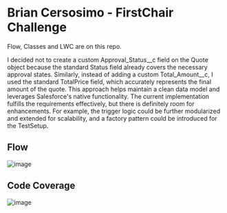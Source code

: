 # Brian Cersosimo - FirstChair Challenge

Flow, Classes and LWC are on this repo.

I decided not to create a custom Approval_Status__c field on the Quote object because the standard Status field already covers the necessary approval states. Similarly, instead of adding a custom Total_Amount__c, I used the standard TotalPrice field, which accurately represents the final amount of the quote. This approach helps maintain a clean data model and leverages Salesforce's native functionality.
The current implementation fulfills the requirements effectively, but there is definitely room for enhancements. For example, the trigger logic could be further modularized and extended for scalability, and a factory pattern could be introduced for the TestSetup.

## Flow

![image](https://github.com/user-attachments/assets/c7d406f3-c06a-4f94-b67b-c43b1366fda0)

## Code Coverage

![image](https://github.com/user-attachments/assets/dab8f0ac-3377-4ecf-b623-6c10350bf98c)


